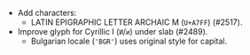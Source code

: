* Add characters:
  - LATIN EPIGRAPHIC LETTER ARCHAIC M (`U+A7FF`) (#2517).
* Improve glyph for Cyrillic I (`И`/`и`) under slab (#2489).
  - Bulgarian locale (`'BGR'`) uses original style for capital.

